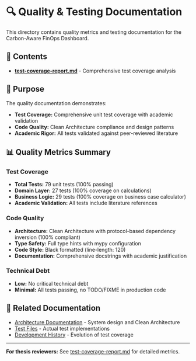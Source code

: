 # 🔍 Quality & Testing Documentation

This directory contains quality metrics and testing documentation for the Carbon-Aware FinOps Dashboard.

## 📁 Contents

- [**test-coverage-report.md**](test-coverage-report.md) - Comprehensive test coverage analysis

## 🎯 Purpose

The quality documentation demonstrates:

- **Test Coverage:** Comprehensive unit test coverage with academic validation
- **Code Quality:** Clean Architecture compliance and design patterns
- **Academic Rigor:** All tests validated against peer-reviewed literature

## 📊 Quality Metrics Summary

### Test Coverage

- **Total Tests:** 79 unit tests (100% passing)
- **Domain Layer:** 27 tests (100% coverage on calculations)
- **Business Logic:** 29 tests (100% coverage on business case calculator)
- **Academic Validation:** All tests include literature references

### Code Quality

- **Architecture:** Clean Architecture with protocol-based dependency inversion (100% compliant)
- **Type Safety:** Full type hints with mypy configuration
- **Code Style:** Black formatted (line-length: 120)
- **Documentation:** Comprehensive docstrings with academic justification

### Technical Debt

- **Low:** No critical technical debt
- **Minimal:** All tests passing, no TODO/FIXME in production code

## 🔗 Related Documentation

- [Architecture Documentation](../architecture/) - System design and Clean Architecture
- [Test Files](../../tests/) - Actual test implementations
- [Development History](test-coverage-report.md#refactoring-phases) - Evolution of test coverage

---

**For thesis reviewers:** See [test-coverage-report.md](test-coverage-report.md) for detailed metrics.
